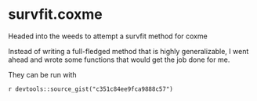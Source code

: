 # survfit.coxme
Headed into the weeds to attempt a survfit method for coxme

Instead of writing a full-fledged method that is highly generalizable, I 
went ahead and wrote some functions that would get the job done for me.

They can be run with

`r devtools::source_gist("c351c84ee9fca9888c57")`
